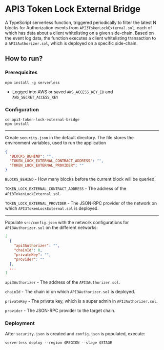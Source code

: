 # API3 Token Lock External Bridge
A TypeScript serverless function, triggered periodically to filter the latest N blocks for
Authorization events from `API3TokenLockExternal.sol`, each of which has data about a client whitelisting on a given side-chain.
Based on the event log data, the function executes a client whitelisting transaction to a `API3Authorizer.sol`, which is deployed on a specific side-chain.

## How to run?

### Prerequisites

```
npm install -g serverless
```

* Logged into AWS or saved `AWS_ACCESS_KEY_ID` and `AWS_SECRET_ACCESS_KEY`

### Configuration

```
cd api3-token-lock-external-bridge
npm install
```

---

Create `security.json` in the default directory. The file stores the environment variables, used to run the application
```json
{
  "BLOCKS_BEHIND": "",
  "TOKEN_LOCK_EXTERNAL_CONTRACT_ADDRESS": "",
  "TOKEN_LOCK_EXTERNAL_PROVIDER": ""
}
```

`BLOCKS_BEHIND` - How many blocks before the current block will be queried.

`TOKEN_LOCK_EXTERNAL_CONTRACT_ADDRESS` - The address of the `API3TokenLockExternal.sol`.

`TOKEN_LOCK_EXTERNAL_PROVIDER` - The JSON-RPC provider of the network on which `API3TokenLockExternal.sol` is deployed.


---

Populate `src/config.json` with the network configurations for `API3Authorizer.sol` on the different networks:

```json
[
  {
    "api3Authorizer": "",
    "chainId": 0,
    "privateKey": "",
    "provider": ""
  },
  ...
]
```

`api3Authorizer` - The address of the `API3Authorizer.sol`.

`chainId` - The chain id on which `API3Authorizer.sol` is deployed.

`privateKey` - The private key, which is a super admin in `API3Authorizer.sol`.

`provider` - The JSON-RPC provider to the target chain.

### Deployment

After `security.json` is created and `config.json` is populated, execute:
```
serverless deploy --region $REGION --stage $STAGE
```
